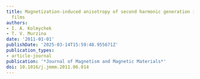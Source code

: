 ```yaml
---
title: Magnetization-induced anisotropy of second harmonic generation in thin cobalt
  films
authors:
- I. A. Kolmychek
- T. V. Murzina
date: '2011-01-01'
publishDate: '2025-03-14T15:59:48.955671Z'
publication_types:
- article-journal
publication: '*Journal of Magnetism and Magnetic Materials*'
doi: 10.1016/j.jmmm.2011.06.014
---
```


